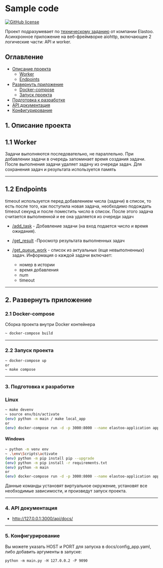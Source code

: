 # Sample code
[![GitHub license](https://img.shields.io/badge/License-MIT-blue.svg?style=flat-square)](https://github.com/ILope92/SampleCode/blob/master/LICENSE)

Проект подразумевает по [техническому заданию](https://github.com/ILope92/Elastoo-Test/blob/master/technical%20specification.txt) от компании Elastoo. Асинхронное приложение на веб-фреймворке aiohttp, включающее 2 логические части: API и worker.

## Оглавление
- [Описание проекта](#description)
    - [Worker](#worker)
    - [Endpoints](#endpoints)
- [Развернуть приложение](#deploy)
    - [Docker-compose](#docker)
    - [Запуск проекта](#start)
- [Подготовка к разработке](#dev)
- [API документация](#api)
- [Конфигурирование](#config)

<a name="description"></a>
## 1. Описание проекта
<a name="worker"></a>
## 1.1 Worker
Задачи выполняются последовательно, не параллельно. При добавлении задачи в очередь запоминает время создания задачи. После выполнения задачи удаляет задачу из очереди задач. Для сохранения задач и результата используется память


<hr>
<a name="endpoints"></a>

## 1.2 Endpoints
timeout используется перед добавлением числа (задачи) в список, то есть после того, как поступила новая задача, необходимо подождать timeout секунд и после поместить число в список. После этого задача считается выполненной и ее она удаляется из очереди задач

- [/add_task]() - Добавление задачи (на вход подается число и время ожидания). 
- [/get_result]() -Просмотр результата выполненных задач

- [/get_queue_work]() - список из актуальных (еще невыполненных) задач. Информация о каждой задачи включает:
    * номер в истории
    * время добавления
    * num
    * timeout

<hr>

## 2. Развернуть приложение

### 2.1 Docker-compose
<a name="deploy"></a>

Сборка проекта внутри Docker контейнера
```bash
~ docker-compose build
```
<hr>

### 2.2 Запуск проекта
<a name="start"></a>
```bash
~ docker-compose up
or
~ make compose
```
<hr>

<a name="dev"></a>

### 3. Подготовка к разработке

### Linux
```bash
~ make devenv
~ source env/bin/activate
(env) python -m main / make local_app
or
(env) docker-compose run -d -p 3000:8000 --name elastoo-application app
```
#### Windows
```bash
~ python -m venv env
~ .\env\Scripts\activate
(env) python -m pip install pip --upgrade
(env) python -m pip install -r requirements.txt
(env) python -m main
or
(env) docker-compose run -d -p 3000:8000 --name elastoo-application app
```
Данные команды установят виртуальное окружение, установят все необходимые зависимости, и произведут запуск проекта.
<hr>
<a name="api"></a>

### 4. API документация
* http://127.0.0.1:3000/api/docs/

<hr>
<a name="config"></a>

### 5. Конфигурирование
Вы можете указать HOST и PORT для запуска в docs/config_app.yaml, либо добавить аргументы в запуске:

    python -m main.py -H 127.0.0.2 -P 9090
